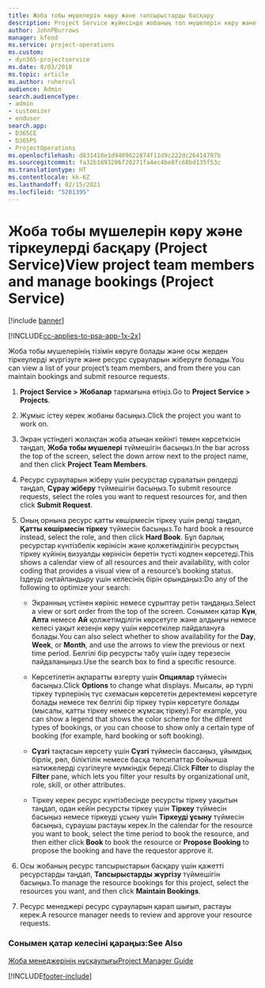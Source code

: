 ```yaml
---
title: Жоба тобы мүшелерін көру және тапсырыстарды басқару
description: Project Service жүйесінде жобаның топ мүшелерін көру және тіркеулерді басқару жолы
author: JohnPBurrows
manager: kfend
ms.service: project-operations
ms.custom:
- dyn365-projectservice
ms.date: 8/03/2018
ms.topic: article
ms.author: ruhercul
audience: Admin
search.audienceType:
- admin
- customizer
- enduser
search.app:
- D365CE
- D365PS
- ProjectOperations
ms.openlocfilehash: d831418e1d9409622874f11d9c222dc26414797b
ms.sourcegitcommit: fa32b1893286f20271fa4ec4be8fc68bd135f53c
ms.translationtype: HT
ms.contentlocale: kk-KZ
ms.lasthandoff: 02/15/2021
ms.locfileid: "5281395"
---
```

# <a name="view-project-team-members-and-manage-bookings-project-service"></a><span data-ttu-id="a949a-103">Жоба тобы мүшелерін көру және тіркеулерді басқару (Project Service)</span><span class="sxs-lookup"><span data-stu-id="a949a-103">View project team members and manage bookings (Project Service)</span></span>

[!include [banner](../includes/psa-now-project-operations.md)]

[!INCLUDE[cc-applies-to-psa-app-1x-2x](../includes/cc-applies-to-psa-app-1x-2x.md)]

<span data-ttu-id="a949a-104">Жоба тобы мүшелерінің тізімін көруге болады және осы жерден тіркеулерді жүргізуге және ресурс сұрауларын жіберуге болады.</span><span class="sxs-lookup"><span data-stu-id="a949a-104">You can view a list of your project’s team members, and from there you can maintain bookings and submit resource requests.</span></span>  
  
1.  <span data-ttu-id="a949a-105">**Project Service > Жобалар** тармағына өтіңіз.</span><span class="sxs-lookup"><span data-stu-id="a949a-105">Go to **Project Service > Projects**.</span></span>  
  
2.  <span data-ttu-id="a949a-106">Жұмыс істеу керек жобаны басыңыз.</span><span class="sxs-lookup"><span data-stu-id="a949a-106">Click the project you want to work on.</span></span>  
  
3.  <span data-ttu-id="a949a-107">Экран үстіндегі жолақтан жоба атынан кейінгі төмен көрсеткісін таңдап, **Жоба тобы мүшелері** түймешігін басыңыз.</span><span class="sxs-lookup"><span data-stu-id="a949a-107">In the bar across the top of the screen, select the down arrow next to the project name, and then click **Project Team Members**.</span></span>  
  
4.  <span data-ttu-id="a949a-108">Ресурс сұрауларын жіберу үшін ресурстар сұралатын рөлдерді таңдап, **Сұрау жіберу** түймешігін басыңыз.</span><span class="sxs-lookup"><span data-stu-id="a949a-108">To submit resource requests, select the roles you want to request resources for, and then click **Submit Request**.</span></span>  
  
5.  <span data-ttu-id="a949a-109">Оның орнына ресурс қатты көшірмесін тіркеу үшін рөлді таңдап, **Қатты көшірмесін тіркеу** түймесін басыңыз.</span><span class="sxs-lookup"><span data-stu-id="a949a-109">To hard book a resource instead, select the role, and then click **Hard Book**.</span></span> <span data-ttu-id="a949a-110">Бұл барлық ресурстар күнтізбелік көрінісін және қолжетімділігін ресурстың тіркеу күйінің визуалды көрінісін беретін түсті кодпен көрсетеді.</span><span class="sxs-lookup"><span data-stu-id="a949a-110">This shows a calendar view of all resources and their availability, with color coding that provides a visual view of a resource’s booking status.</span></span> <span data-ttu-id="a949a-111">Іздеуді оңтайландыру үшін келесінің бірін орындаңыз:</span><span class="sxs-lookup"><span data-stu-id="a949a-111">Do any of the following to optimize your search:</span></span>  
  
    -   <span data-ttu-id="a949a-112">Экранның үстінен көрініс немесе сұрыптау ретін таңдаңыз.</span><span class="sxs-lookup"><span data-stu-id="a949a-112">Select a view or sort order from the top of the screen.</span></span> <span data-ttu-id="a949a-113">Сонымен қатар **Күн**, **Апта** немесе **Ай** қолжетімділігін көрсетуге және алдыңғы немесе келесі уақыт кезеңін көру үшін көрсеткілер пайдалануға болады.</span><span class="sxs-lookup"><span data-stu-id="a949a-113">You can also select whether to show availability for the **Day**, **Week**, or **Month**, and use the arrows to view the previous or next time period.</span></span> <span data-ttu-id="a949a-114">Белгілі бір ресурсты табу үшін іздеу терезесін пайдаланыңыз.</span><span class="sxs-lookup"><span data-stu-id="a949a-114">Use the search box to find a specific resource.</span></span>  
  
    -   <span data-ttu-id="a949a-115">Көрсетілетін ақпаратты өзгерту үшін **Опциялар** түймесін басыңыз.</span><span class="sxs-lookup"><span data-stu-id="a949a-115">Click **Options** to change what displays.</span></span> <span data-ttu-id="a949a-116">Мысалы, әр түрлі тіркеу түрлерінің түс схемасын көрсететін деректемені көрсетуге болады немесе тек белгілі бір тіркеу түрін көрсетуге болады (мысалы, қатты тіркеу немесе жұмсақ тіркеу).</span><span class="sxs-lookup"><span data-stu-id="a949a-116">For example, you can show a legend that shows the color scheme for the different types of bookings, or you can choose to show only a certain type of booking (for example, hard booking or soft booking).</span></span>  
  
    -   <span data-ttu-id="a949a-117">**Сүзгі** тақтасын көрсету үшін **Сүзгі** түймесін бассаңыз, ұйымдық бірлік, рөл, біліктілік немесе басқа төлсипаттар бойынша нәтижелерді сүзгілеуге мүмкіндік береді.</span><span class="sxs-lookup"><span data-stu-id="a949a-117">Click **Filter** to display the **Filter** pane, which lets you filter your results by organizational unit, role, skill, or other attributes.</span></span>  
  
    -   <span data-ttu-id="a949a-118">Тіркеу керек ресурс күнтізбесінде ресурсты тіркеу уақытын таңдап, одан кейін ресурсты тіркеу үшін **Тіркеу** түймесін басыңыз немесе тіркеуді ұсыну үшін **Тіркеуді ұсыну** түймесін басыңыз, сұраушы растауы керек.</span><span class="sxs-lookup"><span data-stu-id="a949a-118">In the calendar for the resource you want to book, select the time period to book the resource, and then either click **Book** to book the resource or **Propose Booking** to propose the booking and have the requestor approve it.</span></span>  
  
6.  <span data-ttu-id="a949a-119">Осы жобаның ресурс тапсырыстарын басқару үшін қажетті ресурстарды таңдап, **Тапсырыстарды жүргізу** түймешігін басыңыз.</span><span class="sxs-lookup"><span data-stu-id="a949a-119">To manage the resource bookings for this project, select the resources you want, and then click **Maintain Bookings**.</span></span>  
  
7.  <span data-ttu-id="a949a-120">Ресурс менеджері ресурс сұрауларын қарап шығып, растауы керек.</span><span class="sxs-lookup"><span data-stu-id="a949a-120">A resource manager needs to review and approve your resource requests.</span></span>  
  
### <a name="see-also"></a><span data-ttu-id="a949a-121">Сонымен қатар келесіні қараңыз:</span><span class="sxs-lookup"><span data-stu-id="a949a-121">See Also</span></span>  
 [<span data-ttu-id="a949a-122">Жоба менеджерінің нұсқаулығы</span><span class="sxs-lookup"><span data-stu-id="a949a-122">Project Manager Guide</span></span>](../psa/project-manager-guide.md)


[!INCLUDE[footer-include](../includes/footer-banner.md)]